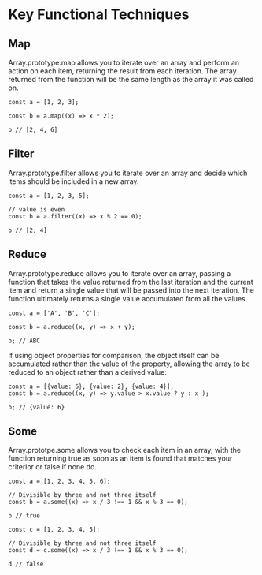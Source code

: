 # Key Functional Techniques

## Map

Array.prototype.map allows you to iterate over an array and perform an action on each item, returning the result from each iteration. The array returned from the function will be the same length as the array it was called on.

```
const a = [1, 2, 3];

const b = a.map((x) => x * 2);

b // [2, 4, 6]
```

## Filter

Array.prototype.filter allows you to iterate over an array and decide which items should be included in a new array.

```
const a = [1, 2, 3, 5];

// value is even
const b = a.filter((x) => x % 2 == 0);

b // [2, 4]
```

## Reduce

Array.prototype.reduce allows you to iterate over an array, passing a function that takes the value returned from the last iteration and the current item and return a single value that will be passed into the next iteration. The function ultimately returns a single value accumulated from all the values.

```
const a = ['A', 'B', 'C'];

const b = a.reduce((x, y) => x + y);

b; // ABC
```

If using object properties for comparison, the object itself can be accumulated rather than the value of the property, allowing the array to be reduced to an object rather than a derived value:

```
const a = [{value: 6}, {value: 2}, {value: 4}];
const b = a.reduce((x, y) => y.value > x.value ? y : x );

b; // {value: 6}
```



## Some

Array.prototpe.some allows you to check each item in an array, with the function returning true as soon as an item is found that matches your criterior or false if none do.

```
const a = [1, 2, 3, 4, 5, 6];

// Divisible by three and not three itself
const b = a.some((x) => x / 3 !== 1 && x % 3 == 0);

b // true

const c = [1, 2, 3, 4, 5];

// Divisible by three and not three itself
const d = c.some((x) => x / 3 !== 1 && x % 3 == 0);

d // false
```




